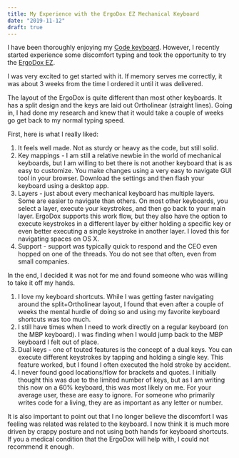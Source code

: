 ```yaml
---
title: My Experience with the ErgoDox EZ Mechanical Keyboard
date: "2019-11-12"
draft: true
---
```


I have been thoroughly enjoying my [Code keyboard](https://scottw.com/blog/mac-mechanical-keyboard-search/). However, I recently started experience some discomfort typing and took the opportunity to try the [ErgoDox EZ](https://ErgoDox-ez.com).

I was very excited to get started with it. If memory serves me correctly, it was about 3 weeks from the time I ordered it until it was delivered.

The layout of the ErgoDox is quite different than most other keyboards. It has a split design and the keys are laid out Ortholinear (straight lines). Going in, I had done my research and knew that it would take a couple of weeks go get back to my normal typing speed.

First, here is what I really liked:

1. It feels well made. Not as sturdy or heavy as the code, but still solid.
2. Key mappings - I am still a relative newbie in the world of mechanical keyboards, but I am willing to bet there is not another keyboard that is as easy to customize. You make changes using a very easy to navigate GUI tool in your browser. Download the settings and then flash your keyboard using a desktop app.
3. Layers - just about every mechanical keyboard has multiple layers. Some are easier to navigate than others. On most other keyboards, you select a layer, execute your keystrokes, and then go back to your main layer. ErgoDox supports this work flow, but they also have the option to execute keystrokes in a different layer by either holding a specific key or even better executing a single keystroke in another layer. I loved this for navigating spaces on OS X.
4. Support - support was typically quick to respond and the CEO even hopped on one of the threads. You do not see that often, even from small companies.

In the end, I decided it was not for me and found someone who was willing to take it off my hands.

1. I love my keyboard shortcuts. While I was getting faster navigating around the split+Ortholinear layout, I found that even after a couple of weeks the mental hurdle of doing so and using my favorite keyboard shortcuts was too much.
2. I still have times when I need to work directly on a regular keyboard (on the MBP keyboard). I was finding when I would jump back to the MBP keyboard I felt out of place.
3. Dual keys - one of touted features is the concept of a dual keys. You can execute different keystrokes by tapping and holding a single key. This feature worked, but I found I often executed the hold stroke by accident.
4. I never found good locations/flow for brackets and quotes. I initially thought this was due to the limited number of keys, but as I am writing this now on a 60% keyboard, this was most likely on me. For your average user, these are easy to ignore. For someone who primarily writes code for a living, they are as important as any letter or number.

It is also important to point out that I no longer believe the discomfort I was feeling was related was related to the keyboard. I now think it is much more driven by crappy posture and not using both hands for keyboard shortcuts. If you a medical condition that the ErgoDox will help with, I could not recommend it enough.
